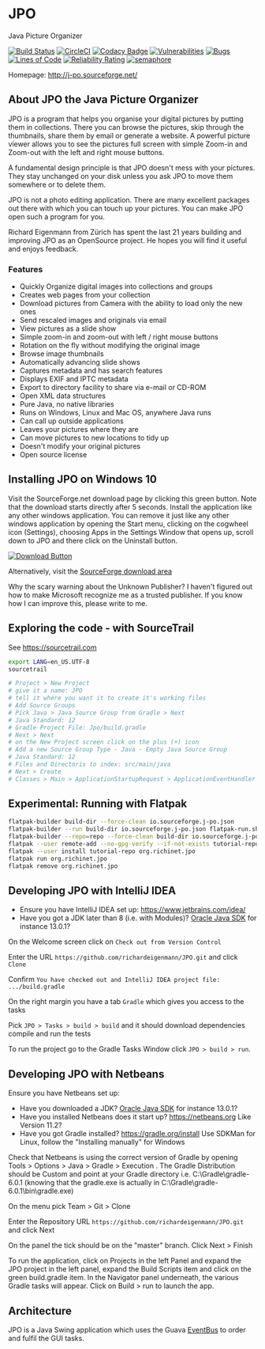 # JPO
Java Picture Organizer

[![Build Status](https://travis-ci.org/richardeigenmann/JPO.svg?branch=master)](https://travis-ci.org/richardeigenmann/JPO)
[![CircleCI](https://circleci.com/gh/richardeigenmann/JPO.svg?style=svg)](https://circleci.com/gh/richardeigenmann/JPO)
[![Codacy Badge](https://api.codacy.com/project/badge/Grade/5abc0256877f43e19564e71ca3c8f073)](https://www.codacy.com/app/richardeigenmann/JPO?utm_source=github.com&amp;utm_medium=referral&amp;utm_content=richardeigenmann/JPO&amp;utm_campaign=Badge_Grade)
[![Vulnerabilities](https://sonarcloud.io/api/project_badges/measure?project=JPO&metric=vulnerabilities)](https://sonarcloud.io/dashboard?id=JPO)
[![Bugs](https://sonarcloud.io/api/project_badges/measure?project=JPO&metric=bugs)](https://sonarcloud.io/dashboard?id=JPO)
[![Lines of Code](https://sonarcloud.io/api/project_badges/measure?project=JPO&metric=ncloc)](https://sonarcloud.io/dashboard?id=JPO)
[![Reliability Rating](https://sonarcloud.io/api/project_badges/measure?project=JPO&metric=reliability_rating)](https://sonarcloud.io/dashboard?id=JPO)
[![semaphore](https://richardeigenmann.semaphoreci.com/badges/JPO.svg?style=shields)](https://richardeigenmann.semaphoreci.com/)

Homepage: http://j-po.sourceforge.net/

## About JPO the Java Picture Organizer

JPO is a program that helps you organise your digital pictures by putting them in collections. There you can browse the
pictures, skip through the thumbnails, share them by email or generate a website. A powerful picture viewer allows you
to see the pictures full screen with simple Zoom-in and Zoom-out with the left and right mouse buttons.</p>

A fundamental design principle is that JPO doesn't mess with your pictures. They stay unchanged on your disk unless you
ask JPO to move them somewhere or to delete them.

JPO is not a photo editing application. There are many excellent packages out there with which you can touch up your
pictures. You can make JPO open such a program for you.

Richard Eigenmann from Z&uuml;rich has spent the last 21 years building and improving JPO as an OpenSource project. He
hopes you will find it useful and enjoys feedback.

### Features

* Quickly Organize digital images into collections and groups </li>
* Creates web pages from your collection </li>
* Download pictures from Camera with the ability to load only the new ones</li>
* Send rescaled images and originals via email</li>
* View pictures as a slide show </li>
* Simple zoom-in and zoom-out with left / right mouse buttons</li>
* Rotation on the fly without modifying the original image</li>
* Browse image thumbnails </li>
* Automatically advancing slide shows</li>
* Captures metadata and has search features</li>
* Displays EXIF and IPTC metadata</li>
* Export to directory facility to share via e-mail or CD-ROM </li>
* Open XML data structures </li>
* Pure Java, no native libraries</li>
* Runs on Windows, Linux and Mac OS, anywhere Java runs</li>
* Can call up outside applications</li>
* Leaves your pictures where they are</li>
* Can move pictures to new locations to tidy up</li>
* Doesn't modify your original pictures</li>
* Open source license</li>

## Installing JPO on Windows 10

Visit the SourceForge.net download page by clicking this green button. Note that the download starts directly after 5
seconds. Install the application like any other windows application. You can remove it just like any other windows
application by opening the Start menu, clicking on the cogwheel icon (Settings), choosing Apps in the Settings Window
that opens up, scroll down to JPO and there click on the Uninstall button.

[![Download Button](https://a.fsdn.com/con/app/sf-download-button)](https://sourceforge.net/projects/j-po/files/JPO-0.14.exe/download)

<p>Alternatively, visit the <a href="http://sourceforge.net/projects/j-po/files">SourceForge download area</a></p>

Why the scary warning about the Unknown Publisher? I haven't figured out how to make Microsoft recognize me as a trusted
publisher. If you know how I can improve this, please write to me.

## Exploring the code - with SourceTrail

See https://sourcetrail.com

```bash
export LANG=en_US.UTF-8
sourcetrail

# Project > New Project
# give it a name: JPO
# tell it where you want it to create it's working files
# Add Source Groups
# Pick Java > Java Source Group from Gradle > Next
# Java Standard: 12
# Gradle Project File: Jpo/build.gradle
# Next > Next 
# on the New Project screen click on the plus (+) icon
# Add a new Source Group Type - Java - Empty Java Source Group
# Java Standard: 12
# Files and Directoris to index: src/main/java
# Next > Create
# Classes > Main > ApplicationStartupRequest > ApplicationEventHandler > handleApplicationStartupRequest
```

## Experimental: Running with Flatpak

```bash
flatpak-builder build-dir --force-clean io.sourceforge.j-po.json
flatpak-builder --run build-dir io.sourceforge.j-po.json flatpak-run.sh
flatpak-builder --repo=repo --force-clean build-dir io.sourceforge.j-po.json
flatpak --user remote-add --no-gpg-verify --if-not-exists tutorial-repo repo
flatpak --user install tutorial-repo org.richinet.jpo
flatpak run org.richinet.jpo
flatpak remove org.richinet.jpo
```

## Developing JPO with IntelliJ IDEA

* Ensure you have IntelliJ IDEA set up: https://www.jetbrains.com/idea/
* Have you got a JDK later than 8 (i.e. with Modules)? [Oracle Java SDK](https://www.oracle.com/technetwork/java/javase/downloads/index.html) for instance 13.0.1?

On the Welcome screen click on `Check out from Version Control`

Enter the URL `https://github.com/richardeigenmann/JPO.git` and click `Clone`

Confirm `You have checked out and IntelliJ IDEA project file: .../build.gradle`

On the right margin you have a tab `Gradle` which gives you access to the tasks

Pick `JPO > Tasks > build > build` and it should download dependencies compile and run the tests

To run the project go to the Gradle Tasks Window click `JPO > build > run`.

## Developing JPO with Netbeans

Ensure you have Netbeans set up:

* Have you downloaded a JDK? [Oracle Java SDK](https://www.oracle.com/technetwork/java/javase/downloads/index.html) for instance 13.0.1?
* Have you installed Netbeans does it start up? <https://netbeans.org> Like Version 11.2?
* Have you got Gradle installed? <https://gradle.org/install> Use SDKMan for Linux, follow the "Installing manually" for Windows

Check that Netbeans is using the correct version of Gradle by opening Tools > Options > Java > Gradle > Execution . The Gradle Distribution should be Custom and point at your Gradle directory i.e. C:\Gradle\gradle-6.0.1 (knowing that the gradle.exe is actually in C:\Gradle\gradle-6.0.1\bin\gradle.exe)

On the menu pick Team > Git > Clone

Enter the Repository URL `https://github.com/richardeigenmann/JPO.git` and click Next

On the panel the tick should be on the "master" branch. Click Next > Finish

To run the application, click on Projects in the left Panel and expand the JPO project in the left panel, expand the Build Scripts item and click on the green build.gradle item. In the Navigator panel underneath, the various Gradle tasks will appear. Click on Build > run to launch the app.

## Architecture

JPO is a Java Swing application which uses the Guava [EventBus](https://github.com/google/guava/wiki/EventBusExplained) 
to order and fulfil the GUI tasks.